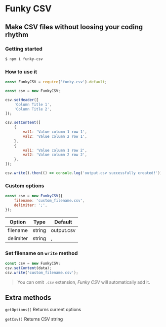 # Funky CSV
## Make CSV files without loosing your coding rhythm

### Getting started
```bash
$ npm i funky-csv
```

### How to use it
```javascript
const FunkyCSV = require('funky-csv').default;

const csv = new FunkyCSV;

csv.setHeader([
    'Column Title 1',
    'Column Title 2',
]);

csv.setContent([
    {
        val1: 'Value column 1 row 1',
        val2: 'Value column 2 row 1',
    },
    {
        val1: 'Value column 1 row 2',
        val2: 'Value column 2 row 2',
    },
]);

csv.write().then(() => console.log('output.csv successfully created!'));
```

### Custom options
```javascript
const csv = new FunkyCSV({
    filename: 'custom_filename.csv',
    delimiter: ';',
});
```

| Option     | Type      | Default     |
|------------|-----------|-------------|
| filename   | string    | output.csv  |
| delimiter  | string    | ,           |

### Set filename on `write` method

```javascript
const csv = new FunkyCSV;
csv.setContent(data);
csv.write('custom_filename.csv');
```
> You can omit `.csv` extension, *Funky CSV* will automatically add it.

## Extra methods
`getOptions()` Returns current options

`getCsv()` Returns CSV string

